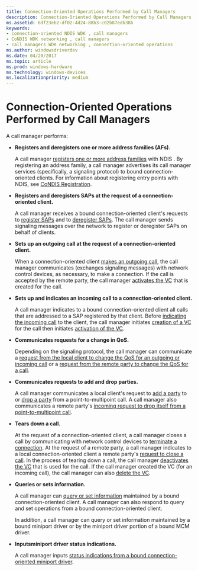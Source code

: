 ```yaml
---
title: Connection-Oriented Operations Performed by Call Managers
description: Connection-Oriented Operations Performed by Call Managers
ms.assetid: 6df23eb2-df02-4d24-88b3-c02b87edb38b
keywords:
- connection-oriented NDIS WDK , call managers
- CoNDIS WDK networking , call managers
- call managers WDK networking , connection-oriented operations
ms.author: windowsdriverdev
ms.date: 04/20/2017
ms.topic: article
ms.prod: windows-hardware
ms.technology: windows-devices
ms.localizationpriority: medium
---
```


# Connection-Oriented Operations Performed by Call Managers





A call manager performs:

-   **Registers and deregisters one or more address families (AFs).**

    A call manager [registers one or more address families](registering-and-opening-an-address-family.md) with NDIS . By registering an address family, a call manager advertises its call manager services (specifically, a signaling protocol) to bound connection-oriented clients. For information about registering entry points with NDIS, see [CoNDIS Registration](condis-registration.md).

-   **Registers and deregisters SAPs at the request of a connection-oriented client.**

    A call manager receives a bound connection-oriented client's requests to [register SAPs](registering-a-sap.md) and to [deregister SAPs](deregistering-a-sap.md). The call manager sends signaling messages over the network to register or deregister SAPs on behalf of clients.

-   **Sets up an outgoing call at the request of a connection-oriented client.**

    When a connection-oriented client [makes an outgoing call](making-a-call.md), the call manager communicates (exchanges signaling messages) with network control devices, as necessary, to make a connection. If the call is accepted by the remote party, the call manager [activates the VC](activating-a-vc.md) that is created for the call.

-   **Sets up and indicates an incoming call to a connection-oriented client.**

    A call manager indicates to a bound connection-oriented client all calls that are addressed to a SAP registered by that client. Before [indicating the incoming call](indicating-an-incoming-call.md) to the client, the call manager initiates [creation of a VC](creating-a-vc.md) for the call then initiates [activation of the VC](activating-a-vc.md).

-   **Communicates requests for a change in QoS.**

    Depending on the signaling protocol, the call manager can communicate a [request from the local client to change the QoS for an outgoing or incoming call](client-initiated-request-to-change-call-parameters.md) or a [request from the remote party to change the QoS for a call](incoming-request-to-change-call-parameters.md).

-   **Communicates requests to add and drop parties.**

    A call manager communicates a local client's request to [add a party](adding-a-party-to-a-multipoint-call.md) to or [drop a party](dropping-a-party-from-a-multipoint-call.md) from a point-to-multipoint call. A call manager also communicates a remote party's [incoming request to drop itself from a point-to-multipoint call](incoming-request-to-drop-a-party-from-a-multipoint-call.md).

-   **Tears down a call.**

    At the request of a connection-oriented client, a call manager closes a call by communicating with network control devices to [terminate a connection](client-initiated-request-to-close-a-call.md). At the request of a remote party, a call manager indicates to a local connection-oriented client a remote party's [request to close a call](incoming-request-to-close-a-call.md). In the process of tearing down a call, the call manager [deactivates the VC](deactivating-a-vc.md) that is used for the call. If the call manager created the VC (for an incoming call), the call manager can also [delete the VC](deleting-a-vc.md).

-   **Queries or sets information.**

    A call manager can [query or set information](querying-or-setting-information.md) maintained by a bound connection-oriented client. A call manager can also respond to query and set operations from a bound connection-oriented client.

    In addition, a call manager can query or set information maintained by a bound miniport driver or by the miniport driver portion of a bound MCM driver.

-   **Inputsminiport driver status indications.**

    A call manager inputs [status indications from a bound connection-oriented miniport driver](indicating-miniport-driver-status.md).

 

 





